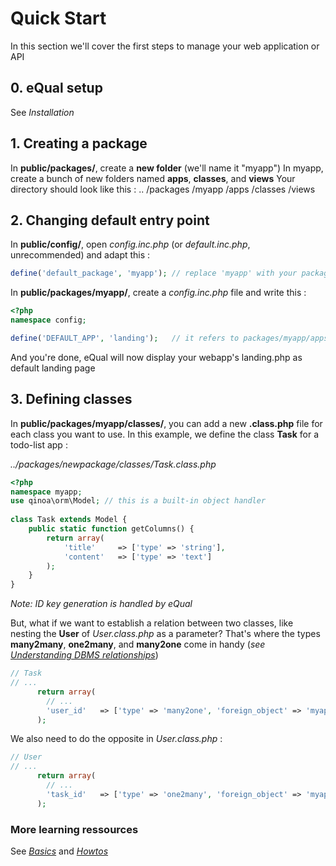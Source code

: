 # Quick Start
In this section we'll cover the first steps to manage your web application or API



## 0. eQual setup
See *Installation*

## 1. Creating a package

In **public/packages/**, create a **new folder** (we'll name it "myapp")
In myapp, create a bunch of new folders named **apps**, **classes**, and **views**
Your directory should look like this :
  ..
  /packages
    /myapp
      /apps
      /classes
      /views



## 2. Changing default entry point
In **public/config/**, open *config.inc.php* (or *default.inc.php*, unrecommended) and adapt this :
```php
define('default_package', 'myapp');	// replace 'myapp' with your package's name
```
In **public/packages/myapp/**, create a *config.inc.php* file and write this :
```php
<?php
namespace config;

define('DEFAULT_APP', 'landing');	// it refers to packages/myapp/apps/landing.php
```
And you're done, eQual will now display your webapp's landing.php as default landing page



## 3. Defining classes

In **public/packages/myapp/classes/**, you can add a new **.class.php** file for each class you want to use. 
In this example, we define the class **Task** for a todo-list app :

*../packages/newpackage/classes/Task.class.php*

```php
<?php  
namespace myapp;
use qinoa\orm\Model; // this is a built-in object handler
    
class Task extends Model {
    public static function getColumns() {
        return array(
            'title'     => ['type' => 'string'],
            'content'   => ['type' => 'text']
        );
    }
}
```

*Note: ID key generation is handled by eQual*

But, what if we want to establish a relation between two classes, like nesting the **User** of *User.class.php* as a parameter?
That's where the types **many2many**, **one2many**, and **many2one** come in handy (*see [Understanding DBMS relationships](https://afteracademy.com/blog/what-are-the-different-types-of-relationships-in-dbms)*)

```php
// Task
// ...
      return array(
        // ...
        'user_id'	=> ['type' => 'many2one', 'foreign_object' => 'myapp\User']
      );
```

We also need to do the opposite in *User.class.php* :

```php
// User
// ...
      return array(
        // ...
        'task_id'	=> ['type' => 'one2many', 'foreign_object' => 'myapp\Task']
      );
```





### More learning ressources

See [*Basics*](../Basics/Directory-structure.md) and [*Howtos*](../Howtos/Short-howtos.md)